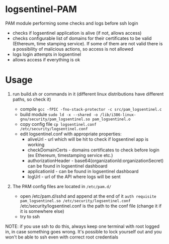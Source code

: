 # logsentinel-PAM
PAM module performing some checks and logs before ssh login
- checks if logsentinel application is alive (if not, allows access)
- checks configurable list of domains for their certificates to be valid (Ethereum, time stamping service).
If some of them are not valid there is a possibility of malicious actions, so access is not allowed
- logs login attempts in logsentinel
- allows access if everything is ok

# Usage

1. run build.sh or commands in it (different linux distributions have different paths, so check it)
    - compile
`gcc -fPIC -fno-stack-protector -c src/pam_logsentinel.c`
    - build module
`sudo ld -x --shared -o /lib/i386-linux-gnu/security/pam_logsentinel.so pam_logsentinel.o`
    - copy config file
`cp logsentinel.conf /etc/security/logsentinel.conf`
    - edit logsentinel.conf with appropriate properties:
         + aliveUrl - url which will be hit to check if logsentinel app is working
         + checkDomainCerts - domains certificates to check before login (ex Ethereum, timestamping service etc.)
         + authorizationHeader - base64(organizationId:organizationSecret) can be found in logsentinel dashboard
         + applicationId - can be found in logsentinel dashboard
         + logUrl - url of the API where logs will be sent

2. The PAM config files are located in `/etc/pam.d/`
    - open /etc/pam.d/sshd and append at the end of it
`auth requisite pam_logsentinel.so /etc/security/logsentinel.conf`
/etc/security/logsentinel.conf is the path to the conf file (change it if it is somewhere else)
    - try to ssh

NOTE: if you use ssh to do this, always keep one terminal with root logged in, in case something goes wrong.
It's possible to lock yourself out and you won't be able to ssh even with correct root credentials